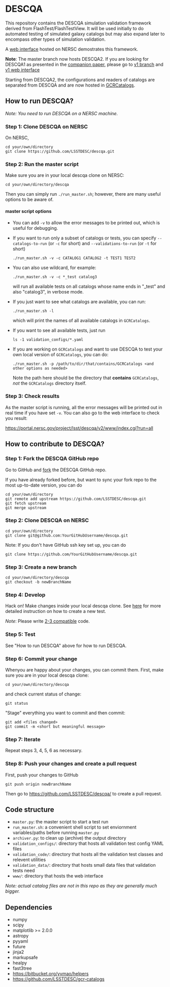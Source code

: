 # DESCQA

This repository contains the DESCQA simulation validation framework derived from FlashTest/FlashTestView. It will be used initially to do automated testing of simulated galaxy catalogs but may also expand later to encompass other types of simulation validation. 

A [web interface](https://portal.nersc.gov/project/lsst/descqa/v2/www/) hosted on NERSC demostrates this framework.

**Note**: The master branch now hosts DESCQA2. If you are looking for DESCQA1 as presented in the [companion paper](https://arxiv.org/abs/1709.09665), please go to [v1 branch](https://github.com/LSSTDESC/descqa/tree/v1) and [v1 web interface](https://portal.nersc.gov/project/lsst/descqa/v1/www/)

Starting from DESCQA2, the configurations and readers of catalogs are separated from DESCQA and are now hosted in [GCRCatalogs](https://github.com/LSSTDESC/gcr-catalogs). 



## How to run DESCQA?

_Note: You need to run DESCQA on a NERSC machine._

### Step 1: Clone DESCQA on NERSC

On NERSC,

    cd your/own/directory
    git clone https://github.com/LSSTDESC/descqa.git


### Step 2: Run the master script

Make sure you are in your local descqa clone on NERSC:

    cd your/own/directory/descqa

Then you can simply run `./run_master.sh`; however, there are many useful options to be aware of. 


#### master script options
    
-  You can add `-v` to  allow the error messages to be printed out, which is useful for debugging.

-  If you want to run only a subset of catalogs or tests, you can specify `--catalogs-to-run` (or `-c` for short) and `--validations-to-run` (or `-t` for short)

       ./run_master.sh -v -c CATALOG1 CATALOG2 -t TEST1 TEST2


-  You can also use wildcard, for example:

       ./run_master.sh -v -c *_test catalog3

   will run all available tests on all catalogs whose name ends in "_test" and also "catalog3", in verbose mode.

-  If you just want to see what catalogs are available, you can run:

       ./run_master.sh -l

   which will print the names of all available catalogs in `GCRCatalogs`.

-  If you want to see all available tests, just run

       ls -1 validation_configs/*.yaml


-  If you are working on `GCRCatalogs` and want to use DESCQA to test your own local version of `GCRCatalogs`, you can do:

       ./run_master.sh -p /path/to/dir/that/contains/GCRCatalogs <and other options as needed>

   Note the path here should be the directory that **contains** `GCRCatalogs`, *not* the `GCRCatalogs` directory itself.


### Step 3: Check results

As the master script is running, all the error messages will be printed out in real time if you have set `-v`. You can also go to the web interface to check you result:

https://portal.nersc.gov/project/lsst/descqa/v2/www/index.cgi?run=all



## How to contribute to DESCQA?

### Step 1: Fork the DESCQA GitHub repo 

Go to GitHub and [fork](https://guides.github.com/activities/forking/) the DESCQA GitHub repo.

If you have already forked before, but want to sync your fork repo to the most up-to-date version, you can do

    cd your/own/directory
    git remote add upstream https://github.com/LSSTDESC/descqa.git
    git fetch upstream
    git merge upstream


### Step 2: Clone DESCQA on NERSC

    cd your/own/directory
    git clone git@github.com:YourGitHubUsername/descqa.git

Note: If you don't have GitHub ssh key set up, you can do

    git clone https://github.com/YourGitHubUsername/descqa.git


### Step 3: Create a new branch

    cd your/own/directory/descqa
    git checkout -b newBranchName


### Step 4: Develop

Hack on! Make changes inside your local descqa clone. See [here](https://github.com/LSSTDESC/descqa/blob/master/validation_code/README.md) for more detailed instruction on how to create a new test.

_Note_: Please write [2-3 compatible](http://python-future.org/compatible_idioms.html) code.

### Step 5: Test

See "How to run DESCQA" above for how to run DESCQA. 


### Step 6: Commit your change

Whenyou are happy about your changes, you can commit them. First, make sure you are in your local descqa clone:

    cd your/own/directory/descqa

and check current status of change:

    git status

"Stage" everything you want to commit and then commit:

    git add <files changed>
    git commit -m <short but meaningful message>


### Step 7: Iterate

Repeat steps 3, 4, 5, 6 as necessary.


### Step 8: Push your changes and create a pull request

First, push your changes to GitHub

    git push origin newBranchName

Then go to https://github.com/LSSTDESC/descqa/ to create a pull request.



## Code structure

- `master.py`: the master script to start a test run
- `run_master.sh`: a convenient shell script to set enviornment variables/paths before running `master.py`
- `archiver.py`: to clean up (archive) the output directory
- `validation_configs/`: directory that hosts all validation test config YAML files
- `validation_code/`: directory that hosts all the validation test classes and relevent utilities
- `validation_data/`: directory that hosts small data files that validation tests need
- `www/`: directory that hosts the web interface

_Note: actual catalog files are not in this repo as they are generally much bigger._


## Dependencies

- numpy
- scipy
- matplotlib >= 2.0.0
- astropy
- pyyaml
- future
- jinja2
- markupsafe
- healpy
- fast3tree
- https://bitbucket.org/yymao/helpers
- https://github.com/LSSTDESC/gcr-catalogs
